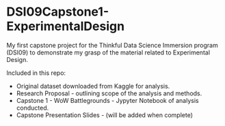 # DSI09Capstone1-ExperimentalDesign
My first capstone project for the Thinkful Data Science Immersion program (DSI09) to demonstrate my grasp of the material related to Experimental Design.

Included in this repo:
  - Original dataset downloaded from Kaggle for analysis.
  - Research Proposal - outlining scope of the analysis and methods.
  - Capstone 1 - WoW Battlegrounds - Jypyter Notebook of analysis conducted.
  - Capstone Presentation Slides - (will be added when complete)
